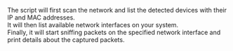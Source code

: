 The script will first scan the network and list the detected devices with their IP and MAC addresses.<br>
It will then list available network interfaces on your system.<br>
Finally, it will start sniffing packets on the specified network interface and print details about the captured packets.
